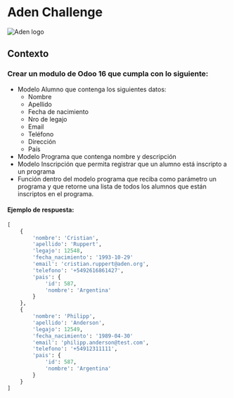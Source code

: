 # Aden Challenge

![Aden logo](https://yt3.googleusercontent.com/ytc/APkrFKZ86iJwK77hghJF8SzlUHENo49XLjLlFZYcsS0_aw=s176-c-k-c0x00ffffff-no-rj)

## Contexto

### Crear un modulo de Odoo 16 que cumpla con lo siguiente:

   - Modelo Alumno que contenga los siguientes datos:
     - Nombre
     - Apellido
     - Fecha de nacimiento
     - Nro de legajo
     - Email
     - Teléfono
     - Dirección
     - País
   - Modelo Programa que contenga nombre y descripción
   - Modelo Inscripción que permita registrar que un alumno está inscripto a un programa
   - Función dentro del modelo programa que reciba como parámetro un programa y que retorne una lista de todos los alumnos que están inscriptos en el
   programa.

#### Ejemplo de respuesta:

```python 
[
    {
        'nombre': 'Cristian',
        'apellido': 'Ruppert',
        'legajo': 12548,
        'fecha_nacimiento': '1993-10-29'
        'email': 'cristian.ruppert@aden.org',
        'telefono': '+5492616861427',
        'pais': {
            'id': 587,
            'nombre': 'Argentina'
        }
    },
    {
        'nombre': 'Philipp',
        'apellido': 'Anderson',
        'legajo': 12549,
        'fecha_nacimiento': '1989-04-30'
        'email': 'philipp.anderson@test.com',
        'telefono': '+54912311111',
        'pais': {
            'id': 587,
            'nombre': 'Argentina'
        }
    }
]
